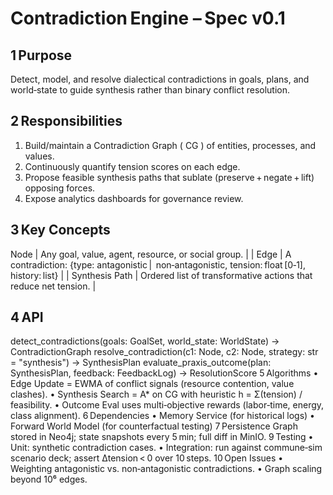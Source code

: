 # Contradiction Engine – Spec v0.1
## 1 Purpose
Detect, model, and resolve dialectical contradictions in goals, plans, and world‑state to guide synthesis rather than binary conflict resolution.
## 2 Responsibilities
1. Build/maintain a
Contradiction Graph ( CG ) of entities, processes, and values.
2. Continuously quantify tension scores on each edge.
3. Propose feasible synthesis paths that sublate (preserve + negate + lift) opposing forces.
4. Expose analytics dashboards for governance review.
## 3 Key Concepts
Node | Any goal, value, agent, resource, or social group. | | Edge | A contradiction:
 {type: antagonistic |
 non‑antagonistic,
tension: float [0‑1], history: list} 
| | Synthesis Path | Ordered list of transformative actions that reduce net tension. |
## 4 API
detect_contradictions(goals: GoalSet, world_state: WorldState) -> ContradictionGraph
resolve_contradiction(c1: Node, c2: Node, strategy: str = "synthesis") -> SynthesisPlan
evaluate_praxis_outcome(plan: SynthesisPlan, feedback: FeedbackLog) -> ResolutionScore
5 Algorithms
•
Edge Update = EWMA of conflict signals (resource contention, value clashes).
•
Synthesis Search = A* on CG with heuristic h = Σ(tension) / feasibility.
•
Outcome Eval uses multi‑objective rewards (labor‑time, energy, class alignment).
6 Dependencies
•
Memory Service (for historical logs)
•
Forward World Model (for counterfactual testing)
7 Persistence
Graph stored in Neo4j; state snapshots every 5 min; full diff in MinIO.
9 Testing
•
Unit: synthetic contradiction cases.
•
Integration: run against commune‑sim scenario deck; assert Δtension < 0 over 10 steps.
10 Open Issues
•
Weighting antagonistic vs. non‑antagonistic contradictions.
•
Graph scaling beyond 10⁶ edges.